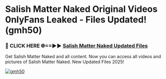 # Salish Matter Naked Original Videos 0nlyFans Leaked - Files Updated! (gmh50)

<h3>🔴 CLICK HERE 🌐==►► <a href="https://tinyurl.com/up5wt9bj" rel="nofollow">Salish Matter Naked Updated Files</a></h3>

Get Salish Matter Naked and all content. Now you can access all videos and pictures of Salish Matter Naked. New Updated Files 2025!

[![gmh50](https://i.imgur.com/ABiUzMV.gif)](https://tinyurl.com/up5wt9bj)
